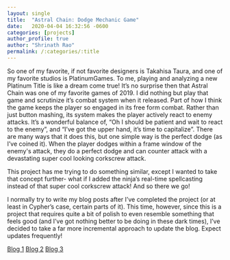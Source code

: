 ```yaml
---
layout: single
title:  "Astral Chain: Dodge Mechanic Game"
date:   2020-04-04 16:32:56 -0600
categories: [projects] 
author_profile: true
author: "Shrinath Rao"
permalink: /:categories/:title
---
```


So one of my favorite, if not favorite designers is Takahisa Taura, and one of my favorite studios is PlatinumGames. To me, playing and analyzing a new Platinum Title is like a dream come true! It’s no surprise then that Astral Chain was one of my favorite games of 2019. I did nothing but play that game and scrutinize it’s combat system when it released. Part of how I think the game keeps the player so engaged in its free form combat. Rather than just button mashing, its system makes the player actively react to enemy attacks. It’s a wonderful balance of, “Oh I should be patient and wait to react to the enemy”, and “I’ve got the upper hand, it’s time to capitalize”. There are many ways that it does this, but one simple way is the perfect dodge (as I’ve coined it). When the player dodges within a frame window of the enemy's attack, they do a perfect dodge and can counter attack with a devastating super cool looking corkscrew attack.

This project has me trying to do something similar, except I wanted to take that concept further- what if I added the ninja’s real-time spellcasting instead of that super cool corkscrew attack! And so there we go!

I normally try to write my blog posts after I’ve completed the project (or at least in Cypher’s case, certain parts of it). This time, however, since this is a project that requires quite a bit of polish to even resemble something that feels good (and I’ve got nothing better to be doing in these dark times), I’ve decided to take a far more incremental approach to update the blog. Expect updates frequently!

<a href= "https://shrinathrao97.github.io/blog/WIP-AstralChain1">Blog 1</a>
<a href= "https://shrinathrao97.github.io/blog/WIP-AstralChain2">Blog 2</a>
<a href= "https://shrinathrao97.github.io/blog/WIP-AstralChain3">Blog 3</a>
